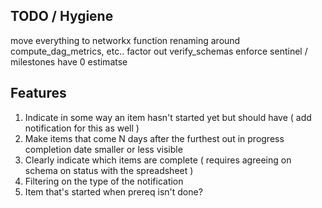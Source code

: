 ## TODO / Hygiene

move everything to networkx
function renaming around  compute_dag_metrics, etc.. 
factor out verify_schemas
enforce sentinel / milestones have 0 estimatse

## Features

1. Indicate in some way an item hasn't started yet but should have ( add notification for this as well )
2. Make items that come N days after the furthest out in progress completion date smaller or less visible
5. Clearly indicate which items are complete ( requires agreeing on schema on status with the spreadsheet )
6. Filtering on the type of the notification
7. Item that's started when prereq isn't done?

